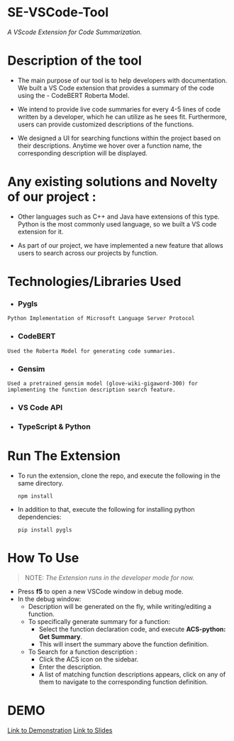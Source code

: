 # SE-VSCode-Tool

_A VScode Extension for Code Summarization._

# Description of the tool

- The main purpose of our tool is to help developers with documentation. We built a VS Code extension that provides a summary of the code using the - CodeBERT Roberta Model.

- We intend to provide live code summaries for every 4-5 lines of code written by a developer, which he can utilize as he sees fit. Furthermore, users can provide customized descriptions of the functions. 

- We designed a UI for searching functions within the project based on their descriptions. Anytime we hover over a function name, the corresponding description will be displayed.

# Any existing solutions and Novelty of our project :

- Other languages such as C++ and Java have extensions of this type. Python is the most commonly used language, so we built a VS code extension for it.

- As part of our project, we have implemented a new feature that allows users to search across our projects by function.



# Technologies/Libraries Used

-   ### Pygls
```
Python Implementation of Microsoft Language Server Protocol
```
-   ### CodeBERT
```
Used the Roberta Model for generating code summaries.
```
-   ### Gensim 
```
Used a pretrained gensim model (glove-wiki-gigaword-300) for implementing the function description search feature.
```
-   ### VS Code API
-   ### TypeScript & Python



# Run The Extension


-   To run the extension, clone the repo, and execute the following in the same directory.
    ```
    npm install 
    ```
-   In addition to that, execute the following for installing python dependencies:
    ```
    pip install pygls
    ```

# How To Use
> NOTE: _The Extension runs in the developer mode for now._

* Press **f5** to open a new VSCode window in debug mode.
* In the debug window: 
    * Description will be generated on the fly, while writing/editing a function.
    * To specifically generate summary for a function:
        * Select the function declaration code, and execute **ACS-python: Get Summary**.
        * This will insert the summary above the function definition.
    * To Search for a function description :
        * Click the ACS icon on the sidebar. 
        * Enter the description.
        * A list of matching function descriptions appears, click on any of them to navigate to the corresponding function definition.

# DEMO
[Link to Demonstration](https://drive.google.com/file/d/1CjQBl-2XjnfLyBKYqi5PyJr-QEvf-6j6/view?usp=sharing)
[Link to Slides](https://docs.google.com/presentation/d/1OE5SKTp84z8HzapibGeJg-f8v471cuXvKZygo9qlBg0/edit#slide=id.g1214b33fa39_0_20)
